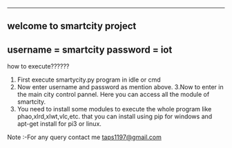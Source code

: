 ------------------------------------------------------------------
welcome to smartcity project
-----------------------------------------
username = smartcity
password = iot
------------------------------------------------------------
how to execute??????

1. First execute smartycity.py program in idle or cmd
2. Now enter username and password as mention above.
3.Now to enter in the main city control pannel. Here you can access all the module of smartcity.
4. You need to install some modules to execute the whole program like phao,xlrd,xlwt,vlc,etc. that you can install using pip for windows and apt-get install for pi3 or linux.

Note :-For any query contact me taps1197@gmail.com
